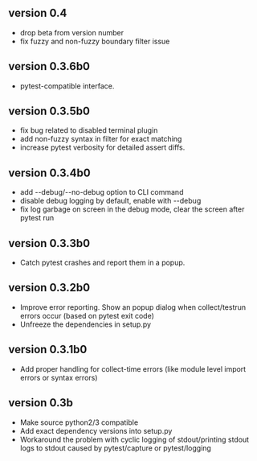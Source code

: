 version 0.4
-----------

- drop beta from version number
- fix fuzzy and non-fuzzy boundary filter issue

version 0.3.6b0
---------------

- pytest-compatible interface.


version 0.3.5b0
---------------

- fix bug related to disabled terminal plugin
- add non-fuzzy syntax in filter for exact matching
- increase pytest verbosity for detailed assert diffs.


version 0.3.4b0
---------------

- add --debug/--no-debug option to CLI command
- disable debug logging by default, enable with --debug
- fix log garbage on screen in the debug mode, clear the screen after pytest run


version 0.3.3b0
---------------

- Catch pytest crashes and report them in a popup.


version 0.3.2b0
---------------

- Improve error reporting. Show an popup dialog when collect/testrun errors occur (based on pytest exit code)
- Unfreeze the dependencies in setup.py


version 0.3.1b0
---------------

- Add proper handling for collect-time errors (like module level import errors or syntax errors)


version 0.3b
------------

- Make source python2/3 compatible
- Add exact dependency versions into setup.py
- Workaround the problem with cyclic logging of stdout/printing stdout logs to stdout caused by pytest/capture or pytest/logging
